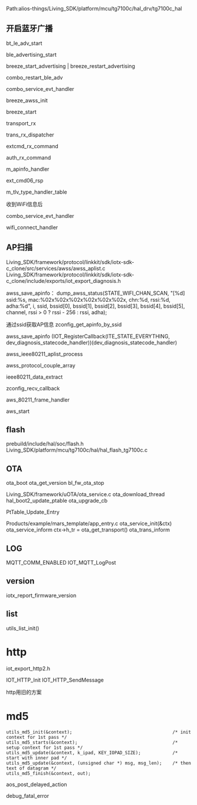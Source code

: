 <!--
 * @Description  : 
 * @Author       : zhoubw
 * @Date         : 2022-04-15 09:28:20
 * @LastEditors  : zhoubw
 * @LastEditTime : 2022-10-10 10:22:48
 * @FilePath     : /alios-things/Doc/SDK.md
-->

Path:alios-things/Living_SDK/platform/mcu/tg7100c/hal_drv/tg7100c_hal


## 开启蓝牙广播

bt_le_adv_start

ble_advertising_start

breeze_start_advertising | breeze_restart_advertising

combo_restart_ble_adv

combo_service_evt_handler

breeze_awss_init

breeze_start

transport_rx

trans_rx_dispatcher

extcmd_rx_command

auth_rx_command

m_apinfo_handler

ext_cmd06_rsp

m_tlv_type_handler_table

收到WiFi信息后

combo_service_evt_handler

wifi_connect_handler

## AP扫描
Living_SDK/framework/protocol/linkkit/sdk/iotx-sdk-c_clone/src/services/awss/awss_aplist.c
Living_SDK/framework/protocol/linkkit/sdk/iotx-sdk-c_clone/include/exports/iot_export_diagnosis.h

awss_save_apinfo：
dump_awss_status(STATE_WIFI_CHAN_SCAN, "[%d] ssid:%s, mac:%02x%02x%02x%02x%02x%02x, chn:%d, rssi:%d, adha:%d",
               i, ssid, bssid[0], bssid[1], bssid[2],
               bssid[3], bssid[4], bssid[5], channel,
               rssi > 0 ? rssi - 256 : rssi, adha);

通过ssid获取AP信息
zconfig_get_apinfo_by_ssid

awss_save_apinfo (IOT_RegisterCallback(ITE_STATE_EVERYTHING, dev_diagnosis_statecode_handler))(dev_diagnosis_statecode_handler)

awss_ieee80211_aplist_process

awss_protocol_couple_array

ieee80211_data_extract

zconfig_recv_callback

aws_80211_frame_handler

aws_start

## flash
prebuild/include/hal/soc/flash.h
Living_SDK/platform/mcu/tg7100c/hal/hal_flash_tg7100c.c

## OTA
ota_boot
ota_get_version
bl_fw_ota_stop

Living_SDK/framework/uOTA/ota_service.c   ota_download_thread  hal_boot2_update_ptable ota_upgrade_cb 

PtTable_Update_Entry

Products/example/mars_template/app_entry.c      ota_service_init(&ctx)
                                                ota_service_inform
                                                ctx->h_tr = ota_get_transport()
                                                ota_trans_inform

## LOG
MQTT_COMM_ENABLED
IOT_MQTT_LogPost

## version
iotx_report_firmware_version

## list
utils_list_init()


# http

iot_export_http2.h

IOT_HTTP_Init
IOT_HTTP_SendMessage


http用旧的方案


# md5
    utils_md5_init(&context);                                      /* init context for 1st pass */
    utils_md5_starts(&context);                                    /* setup context for 1st pass */
    utils_md5_update(&context, k_ipad, KEY_IOPAD_SIZE);            /* start with inner pad */
    utils_md5_update(&context, (unsigned char *) msg, msg_len);    /* then text of datagram */
    utils_md5_finish(&context, out); 

aos_post_delayed_action



debug_fatal_error